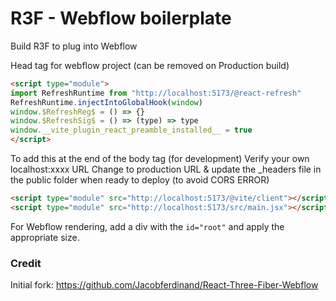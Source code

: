# R3F - Webflow boilerplate

Build R3F to plug into Webflow

Head tag for webflow project (can be removed on Production build)

```html
<script type="module">
import RefreshRuntime from "http://localhost:5173/@react-refresh"
RefreshRuntime.injectIntoGlobalHook(window)
window.$RefreshReg$ = () => {}
window.$RefreshSig$ = () => (type) => type
window.__vite_plugin_react_preamble_installed__ = true
</script>
```

To add this at the end of the body tag (for development)
Verify your own localhost:xxxx URL
Change to production URL & update the _headers file in the public folder when ready to deploy (to avoid CORS ERROR)

```html
<script type="module" src="http://localhost:5173/@vite/client"></script>
<script type="module" src="http://localhost:5173/src/main.jsx"></script>
```

For Webflow rendering, add a div with the `id="root"` and apply the appropriate size.

### Credit

Initial fork: https://github.com/Jacobferdinand/React-Three-Fiber-Webflow

